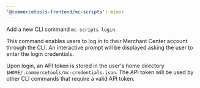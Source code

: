 ```yaml
---
'@commercetools-frontend/mc-scripts': minor
---
```


Add a new CLI command `mc-scripts login`.

This command enables users to log in to their Merchant Center account through the CLI. An interactive prompt will be displayed asking the user to enter the login credentials.

Upon login, an API token is stored in the user's home directory `$HOME/.commercetools/mc-credentials.json`. The API token will be used by other CLI commands that require a valid API token.
